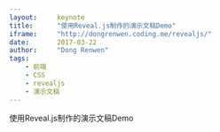 ```yaml
---
layout:     keynote
title:      "使用Reveal.js制作的演示文稿Demo"
iframe:     "http://dongrenwen.coding.me/revealjs/"
date:       2017-03-22
author:     "Dong Renwen"
tags:
    - 前端
    - CSS
    - revealjs
    - 演示文稿
---
```



使用Reveal.js制作的演示文稿Demo